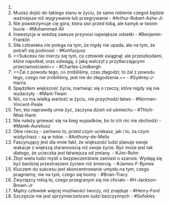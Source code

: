 
1. 
2. Musisz dojść do takiego stanu w życiu, że samo robienie czegoś będzie ważniejsze niż wygrywanie lub przegrywanie - #Arthur-Robert-Ashe-Jr.
2. Nie powstrzymuje cię góra, która stoi przed tobą, ale kamyk w twoim bucie - #Muhammad-Ali
3. Inwestycja w wiedzę zawsze przynosi największe odsetki - #Benjamin-Franklin
4. Siła człowieka nie polega na tym, że nigdy nie upada, ale na tym, że potrafi się podnosić - #Konfucjusz
5. ==Sukcesu nie mierzy się tym, co człowiek osiągnął, ale przeszkodami, które napotkał, oraz odwagą, z jaką walczył z przytłaczającymi przeciwnościami==  - #Charles-Lindbergh
6. ==Żal z powodu tego, co zrobiliśmy, czas złagodzi; to żal z powodu tego, czego nie zrobiliśmy, jest nie do złagodzenia.== - #Sydney-J-Harris
7. Spędziłem większość życia, martwiąc się o rzeczy, które nigdy się nie wydarzyły - #Mark-Twain
8. Nic, co ma wielką wartość w życiu, nie przychodzi łatwo - #Norman-Vincent-Peale
9. Ten, kto naprawdę umie żyć, zaczyna dzień od uśmiechu - #Thich-Nhat-Hanh
10. Nie należy gniewać się na bieg wypadków, bo to ich nic nie obchodzi - #Marek-Aureliusz
11. Obie rzeczy - zarówno to, przed czym uciekasz, jak i to, za czym wzdychasz - są w tobie. - #Anthony-de-Mello
12. Fascynujący jest dla mnie fakt, że większość ludzi planuje swoje wakacje z większą starannością niż swoje życie. Być może jest tak dlatego, że ucieczka jest łatwiejsza od zmiany. - #Jim-Rohn
13. Zbyt wielu ludzi myśli o bezpieczeństwie zamiast o szansie. Wydają się być bardziej przestraszeni życiem niż śmiercią. - #James-F-Bymes
14. Kluczem do sukcesu jest skoncentrowanie umysłu na tym, czego pragniemy, nie na tym, czego się boimy - #Brian-Tracy
15. Zwycięzcy robią to, czego przegranym się nie chciało - #H-Jackson-Brown-Jr
16. Mądry człowiek więcej możliwości tworzy, niż znajduje - #Henry-Ford
17. Szczęście nie jest sprzymierzeńcem ludzi bezczynnych - #Sofokles

